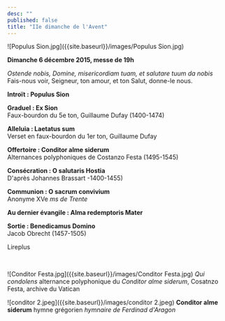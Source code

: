 ```yaml
---
desc: ""
published: false
title: "IIe dimanche de l'Avent"
---
```


![Populus Sion.jpg]({{site.baseurl}}/images/Populus Sion.jpg)


**Dimanche 6 décembre 2015, messe de 19h**

*Ostende nobis, Domine, misericordiam tuam, et salutare tuum da nobis*  
Fais-nous voir, Seigneur, ton amour, et ton Salut, donne-le nous.

**Introït : Populus Sion**  

**Graduel : Ex Sion**  
Faux-bourdon du 5e ton, Guillaume Dufay (1400-1474)

**Alleluia : Laetatus sum**  
Verset en faux-bourdon du 1er ton, Guillaume Dufay

**Offertoire : Conditor alme siderum**  
Alternances polyphoniques de Costanzo Festa (1495-1545)

**Consécration : O salutaris Hostia**  
D'après Johannes Brassart -1400-1455)  

**Communion : O sacrum convivium**  
Anonyme XVe *ms de Trente*

**Au dernier évangile : Alma redemptoris Mater**

**Sortie : Benedicamus Domino**  
Jacob Obrecht (1457-1505)

Lireplus

&nbsp;

![Conditor Festa.jpg]({{site.baseurl}}/images/Conditor Festa.jpg)
*Qui condolens* alternance polyphonique du *Conditor alme siderum*, Cosatnzo Festa, archive du Vatican

![conditor 2.jpeg]({{site.baseurl}}/images/conditor 2.jpeg)
**Conditor alme siderum** hymne grégorien *hymnaire de Ferdinad d'Aragon*
